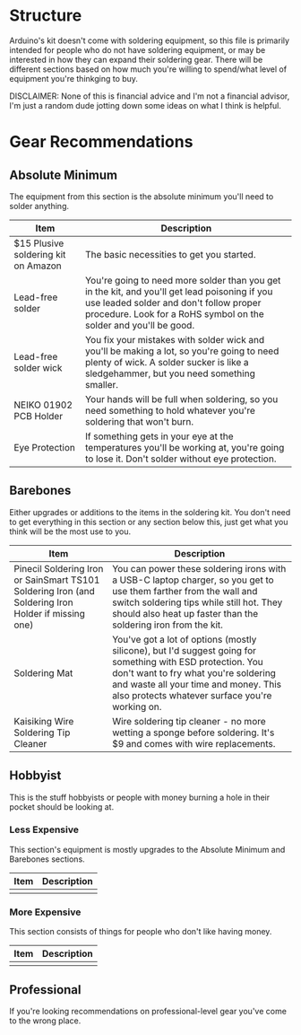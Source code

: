 # Structure

Arduino's kit doesn't come with soldering equipment, so this file is primarily intended for people who do not have soldering equipment, or may be interested in how they can expand their soldering gear. There will be different sections based on how much you're willing to spend/what level of equipment you're thinkging to buy.

DISCLAIMER: None of this is financial advice and I'm not a financial advisor, I'm just a random dude jotting down some ideas on what I think is helpful.

# Gear Recommendations

## Absolute Minimum

The equipment from this section is the absolute minimum you'll need to solder anything.

| Item | Description  |
|----|----|
|$15 Plusive soldering kit on Amazon | The basic necessities to get you started. |
| Lead-free solder | You're going to need more solder than you get in the kit, and you'll get lead poisoning if you use leaded solder and don't follow proper procedure. Look for a RoHS symbol on the solder and you'll be good. |
| Lead-free solder wick | You fix your mistakes with solder wick and you'll be making a lot, so you're going to need plenty of wick. A solder sucker is like a sledgehammer, but you need something smaller. |
| NEIKO 01902 PCB Holder | Your hands will be full when soldering, so you need something to hold whatever you're soldering that won't burn. |
| Eye Protection | If something gets in your eye at the temperatures you'll be working at, you're going to lose it. Don't solder without eye protection. |

## Barebones

Either upgrades or additions to the items in the soldering kit. You don't need to get everything in this section or any section below this, just get what you think will be the most use to you.

| Item | Description  |
|----|----|
| Pinecil Soldering Iron or SainSmart TS101 Soldering Iron (and Soldering Iron Holder if missing one) | You can power these soldering irons with a USB-C laptop charger, so you get to use them farther from the wall and switch soldering tips while still hot. They should also heat up faster than the soldering iron from the kit. |
| Soldering Mat | You've got a lot of options (mostly silicone), but I'd suggest going for something with ESD protection. You don't want to fry what you're soldering and waste all your time and money. This also protects whatever surface you're working on. |
| Kaisiking Wire Soldering Tip Cleaner | Wire soldering tip cleaner - no more wetting a sponge before soldering. It's $9 and comes with wire replacements. |

## Hobbyist

This is the stuff hobbyists or people with money burning a hole in their pocket should be looking at.

### Less Expensive

This section's equipment is mostly upgrades to the Absolute Minimum  and Barebones sections.

| Item | Description  |
|----|----|
|  |  |


### More Expensive

This section consists of things for people who don't like having money.

| Item | Description  |
|----|----|
|  |  |


## Professional

If you're looking recommendations on professional-level gear you've come to the wrong place.
